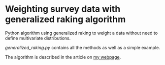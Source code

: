 # Weighting survey data with generalized raking algorithm
Python algorithm using generalized raking to weight a data without need to define multivariate distributions.

*generalized_raking.py* contains all the methods as well as a simple example.

The algorithm is described in the article on [my webpage](https://palasmi.github.io/projekt_weights.html "Generalized Raking Algorithm").
